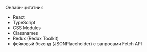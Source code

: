 Онлайн-цитатник
- React
- TypeScript
- CSS Modules
- Classnames
- Redux (Redux Toolkit)
- фейковый бэкенд (JSONPlaceholder) с запросами Fetch API
